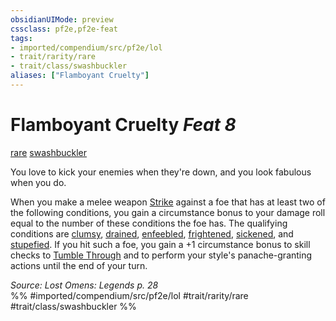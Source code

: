 ```yaml
---
obsidianUIMode: preview
cssclass: pf2e,pf2e-feat
tags:
- imported/compendium/src/pf2e/lol
- trait/rarity/rare
- trait/class/swashbuckler
aliases: ["Flamboyant Cruelty"]
---
```

# Flamboyant Cruelty  *Feat 8*  
[rare](rare.md)  [swashbuckler](rules/traits/swashbuckler-apg.md)  


You love to kick your enemies when they're down, and you look fabulous when you do.

When you make a melee weapon [Strike](strike.md) against a foe that has at least two of the following conditions, you gain a circumstance bonus to your damage roll equal to the number of these conditions the foe has. The qualifying conditions are [clumsy](conditions.md#Clumsy), [drained](conditions.md#Drained), [enfeebled](conditions.md#Enfeebled), [frightened](conditions.md#Frightened), [sickened](conditions.md#Sickened), and [stupefied](conditions.md#Stupefied). If you hit such a foe, you gain a +1 circumstance bonus to skill checks to [Tumble Through](tumble-through.md) and to perform your style's panache-granting actions until the end of your turn.

*Source: Lost Omens: Legends p. 28*  
%% #imported/compendium/src/pf2e/lol #trait/rarity/rare #trait/class/swashbuckler %%